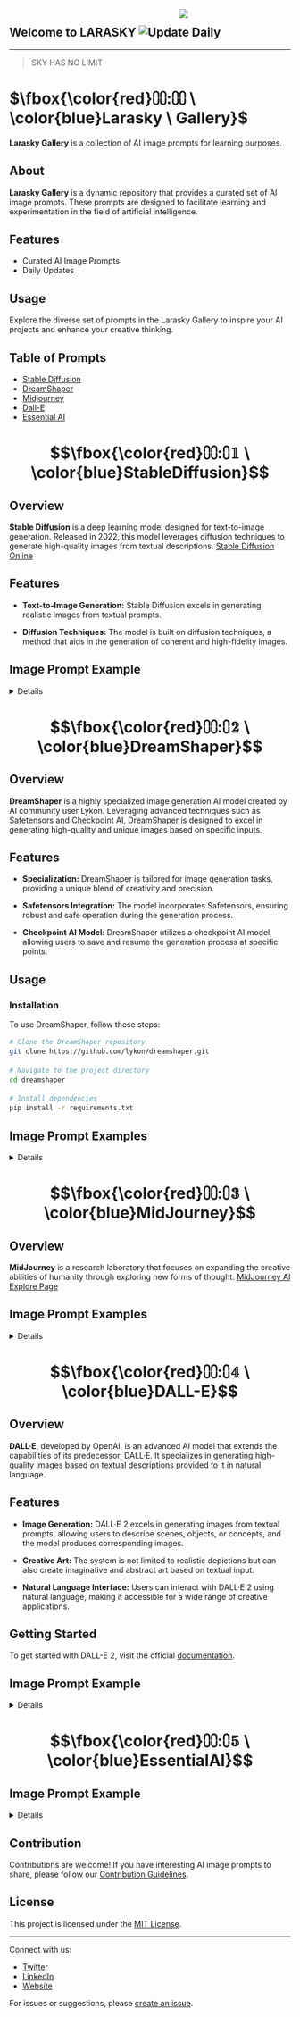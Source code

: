 <img src="https://raw.githubusercontent.com/miftah1725/larasky/main/stb1.webp" width="200" align="right">

## Welcome to LARASKY ![Update Daily](https://img.shields.io/badge/Update-Daily-green)
---
> SKY HAS NO LIMIT


# $\fbox{\color{red}⩇⩇:⩇⩇  \ \color{blue}Larasky  \ Gallery}$ 

**Larasky Gallery** is a collection of AI image prompts for learning purposes.

## About

**Larasky Gallery** is a dynamic repository that provides a curated set of AI image prompts. These prompts are designed to facilitate learning and experimentation in the field of artificial intelligence.

## Features

- Curated AI Image Prompts
- Daily Updates

## Usage

Explore the diverse set of prompts in the Larasky Gallery to inspire your AI projects and enhance your creative thinking.


## Table of Prompts
- [Stable Diffusion](#fboxcolorred𝟙---colorbluestablediffusion)
- [DreamShaper](#fboxcolorred𝟚---colorbluedreamshaper)
- [Midjourney](#fboxcolorred𝟛---colorbluemidjourney)
- [Dall-E](#fboxcolorred𝟜---colorbluedall-e)
- [Essential AI](#fboxcolorred𝟝---colorblueessentialai)


# $$\fbox{\color{red}⩇⩇:⩇𝟙  \ \color{blue}StableDiffusion}$$ 

## Overview

**Stable Diffusion** is a deep learning model designed for text-to-image generation. Released in 2022, this model leverages diffusion techniques to generate high-quality images from textual descriptions.
[Stable Diffusion Online](https://stablediffusionweb.com/)

## Features

- **Text-to-Image Generation:** Stable Diffusion excels in generating realistic images from textual prompts.

- **Diffusion Techniques:** The model is built on diffusion techniques, a method that aids in the generation of coherent and high-fidelity images.

## Image Prompt Example
<details>
  
<details>
<summary>Stable Diffusion portraits prompts <b>Beautiful Woman White Hair</b></summary>

![](https://raw.githubusercontent.com/miftah1725/larasky/main/stb1.webp)

```console
Beautiful woman white hair and long look at camera sad with a tear, UHD, 8K, high resolution, oil painting, hyper realims, face detail, perfect face, background forest, 16k, UHD, HDR,(Masterpiece:1.5), (best quality:1.5), RAW candid cinema, studio, 16mm, ((color graded portra 400 film)) ((remarkable color)), (ultra realistic), textured skin, remarkable detailed pupils, ((realistic dull skin noise)), ((visible skin detail)), ((skin fuzz)), (dry skin) shot with cinematic camera,
```

</details>
</td></tr>

<details>
<summary>Stable Diffusion portraits prompts <b>Masterpiece</b></summary>

![](https://files.meocloud.my.id/13:/AI/masterpiece1.webp)

```console
masterpiece, best quality, 1girl, solo, (loli, child), blue hair, ponytail hair, [pink|blue] eyes, white theme, blue theme, white T-shirt, shorts, medium breast, navel, (sky, sunlight, ocean, from below:1.36), standing, cowboy shot, <lora:add_detail:1>, 8k, UHD, HDR,(Masterpiece:1.5), (best quality:1.5)
```

</details>
</td></tr>

<details>
<summary>Stable Diffusion concept art prompts <small>XL Base 0.9</small> <b>Masterpiece</b></summary>

![](https://files.meocloud.my.id/13:/AI/stb2.webp)

```console
Masterpiece, Best Quality, Masterpiece, Best Quality, Masterpiece, Best Quality, Masterpiece, Best Quality, Masterpiece, Best Quality, Masterpiece, Best Quality, portrait of a teenage girl, (triadic palette:1.2)
```

</details>
</td></tr>

<details>
<summary>Stable Diffusion photography <b>Colorful Woman</b></summary>

![](https://files.meocloud.my.id/13:/AI/stbp2.webp)

```console
Frontal portrait of a whimsical and colorful woman resembling a mermaid or siren. Fair complexion, youthful features, wide open eyes, and delicate freckles on nose and cheeks. Vibrant, gravity-defying hair in shades of purple, blue, orange, and teal. Hair transitions into tendrils or aquatic flora, creating an underwater illusion. Small bubbles floating around the head add to the underwater theme. Attire or visible body part resembles teal and green fish scales with vibrant colors. Overall effect: Serene and otherworldly underwater creature in quiet contemplation.
```

</details>
</td></tr>

<details>
<summary>RealCartoonXL v6 <b>Bermain di atas lahan sawah</b></summary>

![](generate/img-42QMr6j1VgxcFYlsu6dxT.png)

```console
foto realistis, anak kecil indonesia umur 6 tahun sedang bermain di atas lahan sawah yang berlumpur sambil memegang kodok di telapak kedua tangan nya menjulurkan ke kamera sambil tersenyum di hasil foto hp samsung 21 ultra effect auto fokus cinematik, 360 latar belakang persawahan langit dan awan gambar ultra HD,sangat detail ,photogrphy style pojok samping kiri sangat nyata color HD contras HD,kualitas HD
```

</details>
</td></tr>



</details>


# $$\fbox{\color{red}⩇⩇:⩇𝟚  \ \color{blue}DreamShaper}$$ 

## Overview

**DreamShaper** is a highly specialized image generation AI model created by AI community user Lykon. Leveraging advanced techniques such as Safetensors and Checkpoint AI, DreamShaper is designed to excel in generating high-quality and unique images based on specific inputs.

## Features

- **Specialization:** DreamShaper is tailored for image generation tasks, providing a unique blend of creativity and precision.

- **Safetensors Integration:** The model incorporates Safetensors, ensuring robust and safe operation during the generation process.

- **Checkpoint AI Model:** DreamShaper utilizes a checkpoint AI model, allowing users to save and resume the generation process at specific points.

## Usage

### Installation

To use DreamShaper, follow these steps:

```bash
# Clone the DreamShaper repository
git clone https://github.com/lykon/dreamshaper.git

# Navigate to the project directory
cd dreamshaper

# Install dependencies
pip install -r requirements.txt
```

## Image Prompt Examples

<details>

<details>
<summary>DreamShaper <b>Wedding Invite</b></summary>

![](https://files.meocloud.my.id/13:/AI/wedin1.webp)

```console
wedding invite acceptance , for Bissan and Omar, purple and white water color background, canvas background ,high-resolution, modern 8k, photorealistic, Graphic design illustration, vector style, do not crop with edges of art
```

</details>
</td></tr>



</details>


# $$\fbox{\color{red}⩇⩇:⩇𝟛  \ \color{blue}MidJourney}$$ 

## Overview

**MidJourney** is a research laboratory that focuses on expanding the creative abilities of humanity through exploring new forms of thought.
[MidJourney AI Explore Page](https://www.midjourney.com/explore)

## Image Prompt Examples

<details>

<details>
<summary>Midjourney portraits <b>Colorful Outfit</b></summary>

![](https://files.meocloud.my.id/13:/AI/md1.webp)

```console
the blue beauty dressed in a very colorful outfit, in the style of brandon woelfel, becky cloonan, uhd image, light red and red, luminescent lightscapes, tanya shatseva, close up, Fujifilm X-T4, Sony FE 85mm f/1. 4 GM --ar 45:56 --q 2 --s 750 --style raw --v 5.1
```

</details>
</td></tr>

<details>
<summary>Midjourney photograph <b>bluedress woman</b></summary>

![](https://files.meocloud.my.id/13:/AI/md2.webp)

```console
the woman is in a blue dress, in the style of neon and fluorescent light, zbrush, undulating lines, shallow depth of field, 3d, nicolas delort, light silver and turquoise Fujifilm X-T4, Sony FE 85mm f/1. 4 GM --ar 51:91 --style raw --s 750 --v 5.1
```

</details>
</td></tr>

<details>
<summary>Midjourney Niji Mode <b>Chinese Woman</b></summary>

![](https://files.meocloud.my.id/13:/AI/md4.webp)

```console
chinese woman dressed in oriental with a candle, in the style of dark orange and gold, romantic depictions of historical events, fairycore, webcam photography, historical reproductions, traditional techniques reimagined, made of flowers --ar 2:3 --niji 5
```

</details>
</td></tr>

<details>
<summary>Midjourney <b>Futuristic T-Shirt</b></summary>

![](https://files.meocloud.my.id/13:/AI/md5.webp)

```console
incredible futuristic t-shirt design, neon tribal pattern, post-processing, de-noise, ultra realistic, unreal engine --w 1080 --h 1920 --q 2 --s 5000
```

</details>
</td></tr>


</details>



# $$\fbox{\color{red}⩇⩇:⩇𝟜  \ \color{blue}DALL-E}$$ 

## Overview

**DALL·E**, developed by OpenAI, is an advanced AI model that extends the capabilities of its predecessor, DALL·E. It specializes in generating high-quality images based on textual descriptions provided to it in natural language.

## Features

- **Image Generation:** DALL·E 2 excels in generating images from textual prompts, allowing users to describe scenes, objects, or concepts, and the model produces corresponding images.

- **Creative Art:** The system is not limited to realistic depictions but can also create imaginative and abstract art based on textual input.

- **Natural Language Interface:** Users can interact with DALL·E 2 using natural language, making it accessible for a wide range of creative applications.

## Getting Started

To get started with DALL-E 2, visit the official [documentation](https://docs.openai.com/dall-e-2).


## Image Prompt Example

<details>

<details>
<summary>ChatGPT <b>Curiculum Vitae</b></summary>

![](https://files.meocloud.my.id/13:/AI/cht1.webp)

```console
Craft a mockup-scenery for a technical, modern premium and professional Curriculum Vitae (CV). Mixed multi-column template in a modern layout. High-resolution, modern geometric layout, teal and white color scheme, header with name and contact, sections for summary, skills, experience, education, achievements, readable fonts, skill infographics, clean background with color blend, presented on wooden surface, white pen accessory, emphasis on content clarity and professionalism. Laying on a tavble made in birch.
```

</details>
</td></tr>

<details>
<summary>DALL-E <b>Scotter Matic</b></summary>

![](generate/scottermatic/matic.png)

```console
a scooter matic motorcycle 2 rear shockbreaker, strong dark black gold yellow black strong color, strong style, complicated, aerodynamic symmentrical, propotionate, side view, mysterious
```

</details>
</td></tr>

<details>
<summary>DALL-E <b>Purwokerto</b></summary>

![](generate/purwokerto.png)

```console
The art of typographic writing: "ORA NGAPAK - ORA KEPENAK"  Style: typography, clearly legible and organized letters. Effect: leaf ornament, ribbon, colorful. Background: White billboard on the roadside of Purwokerto city.
```

</details>
</td></tr>

<details>
<summary>DALL-E <b>Realistic riding with girl</b></summary>

![](generate/boncengan.jpg)

```console
foto realistis, lelaki Indonesia muda berboncengan dengan wanita berhijab berpegangan, jalan beraspal sepeda motor Sport biru dengan plat nomor "E 2567 ZM", background pegunungan, gambar realistis detail full ultra Hd
```

</details>
</td></tr>

<details>
<summary>DALL-E <b>Karikatur riding with girl</b></summary>

![](generate/karikatur.jpg)

```console
foto karikatur, lelaki Indonesia muda berboncengan dengan wanita berhijab berpegangan perut lelaki bawa sayur belanja di jalan beraspal sepeda motor lawas warna merah putih dengan plat nomor "E 2567 ZM", background pegunungan, gambar realistis detail full ultra Hd
```

</details>
</td></tr>

<details>
<summary>DALL-E <b>Playing Twitter</b></summary>

![](generate/3dboyplayingtwitter.jpg)

```console
Create animated 3d art,a little boy,messy hair, wearing Arsenal jacket sobek sobek,white shoes,sitting on yellow gaming chair and playing the twitter social media page with a blue glowing hologram,there are several other cool holographic tools, futuristic, technology,hd 8k,5d animasi
```

</details>
</td></tr>

<details>
<summary>DALL-E <b>Youtube Channel</b></summary>

![](generate/channel.jpg)

```console
seorang pria indonesia berusia 25 tahun rambut hitam pendek rapih memakai baju bola real madrid, berbadan kurus, kulit sawo matang, celana kolor pendek warna hitam, duduk di kursi gaming sambil memegang HP menghadap ke depan. ada komputer sedang bermain game mobile legend di atas meja di sampingnya. latar belakang di dalam kamar YouTube. ada lampu neon yang membentuk tulisan "Nama Anda" gambar realistik
```

</details>
</td></tr>

<details>
<summary>DALL-E <b>Karikatur Santosa</b></summary>

![](generate/karikatursantosa.jpg)

```console
Foto karikatur 3D seorang laki laki umur 52 tahun Indonesia berambut pendek, berjanggut pendek,berkumis hitam campur putih, mengenakan tshirt bergaris warna merah dan putih bertuliskan "santosa", memakai ikat kepala warna hitam bercorak putih, memakai celana besar panjang setengah lutut, melingkar ikat pinggang dipinggangnya
berdiri tegap , badan agak gemuk, latar belakang warna aurora dengan skema warna hitam dan emas, , detail full ultra HD. Gunakan penyaji RenderMan.
```

</details>
</td></tr>

<details>
<summary>DALL-E <b>Whatsapp Profile</b></summary>

![](generate/larawhatsapp.png)

```console
Create a 3d illustration of a realistic [GENRE] character sitting relaxed on top of the social media logo "whatsapp". Characters should wear casual modern clothing, a jeans, jacket, and sneaker. The background of the image is a social media profile page with name [NAME]
```

</details>
</td></tr>

<details>
<summary>DALL-E <b>Gamer New Year</b></summary>

![](generate/selamattahunbaru.png)

```console
Seorang lelaki Indonesia berumur 60 Tahun duduk di kursi gaming, sambil merokok, memakai jaket warna pink, di dalam kamar ada sebuah komputer, dan background layar tulisan "FIRST ID", latar belakang hitam dengan lampu neon bertuliskan "Happy New Year 2024". Gambar sangat realistik nyata. Ultra HD, 8k. Hasil photographer profesional. Full shot image. Detail sangat rumit.
```

</details>
</td></tr>

<details>
<summary>DALL-E <b>Couple New Year</b></summary>

![](generate/couplenew.jpg)

```console
merayakan pergantian tahun.suami dewasa indonesia memakai kemeja putih,jaket kulit hitam,celana hitam sepatu kulit.istri perempuan dewasa indonesia memakai hijab mengenakan gaun yang anggun warna hitam paduan emas.cipratan warna warni kembang api bertuliskan "HAPPY NEW YEAR 2024".latar belakang suasana malam hari yang ramai dipadati warga,cerah dan penuh warna warni lampu.penuh kecerian, canda.terlihat nyata.realistis.detail rumit dan tajam.potret 105mm,F2.8.
```

</details>
</td></tr>


<details>
<summary>DALL-E <b>Larasky Universe</b></summary>

![](generate/LARASKYUNIVERSE.png)

```console
gambar 4D realistis, seorang gadis cantik Indonesia dengan rambut sebahu, berwarna putih, view dari arah atas memakai kaos bertuliskan "LARASKY". sedang berdiri diatas bumi bulat yang tidak terlalu kecil. suasana objek sekitar menggambarkan galaksi Bimasakti dan hiasannya tata Surya. gambar sangat HD, detail rumit, hasil photography profesional.
```

</details>
</td></tr>

<details>
<summary>DALL-E <b>Spiderman from future</b></summary>

![](generate/spiderf.png)

```console
anak 4 tahun Indonesia, memakai pakaian casual, celana jeans, wajah tersenyum, sedang selfie bersama spiderman, kostum futuristik dengan teknologi robotik,semua mata tertuju padanya, background persawahan, detail rumit, hasil photographer, 8k
```

</details>
</td></tr>


<details>
<summary>DALL-E <b>Giant Gundam</b></summary>

![](generate/Ggundam.png)

```console
giant gundam wing zero fighting ,location richly illustrated, denoise, insanely detailed metal parts, realisticly colored, cinematic lights and 8k virtual efects. Ultrarealistic, 3D hyper photorealistic
```

</details>
</td></tr>


<details>
<summary>DALL-E <b>Larasky gold paint</b></summary>

![](generate/lara003.png)

```console
create a 3d image with text "Larasky", in pearl white colored letters, with an asian hand with gold nails holding a paint brush. The background should have a spill of gold glitter in one corner setup on a rose gold airbrushed background
```

</details>
</td></tr>



</details>



# $$\fbox{\color{red}⩇⩇:⩇𝟝  \ \color{blue}EssentialAI}$$ 


## Image Prompt Example

<details>

<details>
<summary>Essential v1 <b>Indonesian young girl</b></summary>

![](generate/img-T9VBtrQntZCY2yCPnTyZb.jpeg)

```console
3D caricature photo of an Indonesian young girl wearing hijab no hair, wearing a jacket that says "LARASKY", riding a of DUCATI sleek and modern with black and gold color scheme, displaying its right side. The motorcycle has thick tires with gold rims, a dark body with gold stripes and accents, and an intricate suspension system painted gold, background on asphalt road, with a mountainous, realistic image, full ultra HD details. Use the RenderMan renderer.
```

</details>
</td></tr>

<details>
<summary>ChatGPT <b>Artistic Scene</b></summary>

![](https://files.meocloud.my.id/13:/AI/cht2.webp)

```console
An imaginative and artistic scene of a fantasy world, with a vibrant landscape that includes floating islands, luminescent flora, and whimsical non-human creatures. The creatures are depicted as friendly and whimsical, engaged in peaceful activities that showcase their harmonious existence. Architectural structures with surreal designs dot the landscape, integrating seamlessly with the natural wonders. The atmosphere is filled with soft glows and bioluminescent lights, casting a magical radiance throughout the scene. The color palette is rich and diverse, featuring a range of vivid colors that add depth and vibrancy to the world. This enchanting scene is suitable for a storybook or a family-friendly fantasy film, designed to inspire wonder and captivate the imagination, free from any explicit or inappropriate content. robiness. masterprompter.
```

</details>
</td></tr>


</details>



## Contribution

Contributions are welcome! If you have interesting AI image prompts to share, please follow our [Contribution Guidelines](CONTRIBUTING.md).

## License

This project is licensed under the [MIT License](LICENSE).

---

Connect with us:
- [Twitter](https://twitter.com/)
- [LinkedIn](https://www.linkedin.com/company/)
- [Website](https://)

For issues or suggestions, please [create an issue](https://github.com/laraskyAI/larasky/issues).


